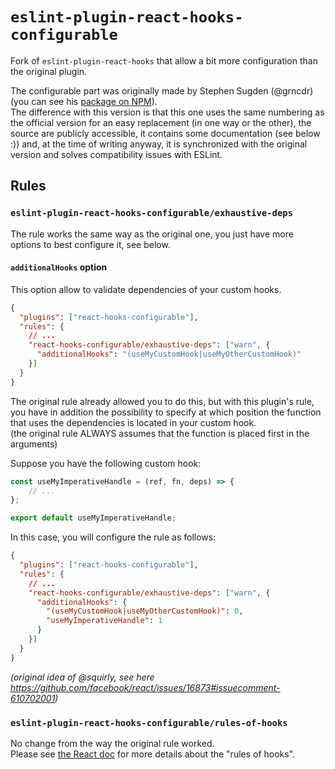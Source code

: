 # `eslint-plugin-react-hooks-configurable`

Fork of `eslint-plugin-react-hooks` that allow a bit more configuration than the original plugin.

The configurable part was originally made by Stephen Sugden (@grncdr) (you can see his [package on NPM](https://www.npmjs.com/package/@grncdr/eslint-plugin-react-hooks)).  
The difference with this version is that this one uses the same numbering as the official version for an 
easy replacement (in one way or the other), the source are publicly accessible, it contains some documentation (see below :)) and, 
at the time of writing anyway, it is synchronized with the original version and solves compatibility issues with ESLint.

## Rules

### `eslint-plugin-react-hooks-configurable/exhaustive-deps`

The rule works the same way as the original one, you just have more options to best configure it, see below.

#### `additionalHooks` option

This option allow to validate dependencies of your custom hooks.

```json
{
  "plugins": ["react-hooks-configurable"],
  "rules": {
    // ...
    "react-hooks-configurable/exhaustive-deps": ["warn", {
      "additionalHooks": "(useMyCustomHook|useMyOtherCustomHook)"
    }]
  }
}
```

The original rule already allowed you to do this, but with this plugin's rule, you have in addition the 
possibility to specify at which position the function that uses the dependencies is located in your custom hook.  
(the original rule ALWAYS assumes that the function is placed first in the arguments)

Suppose you have the following custom hook:

```js
const useMyImperativeHandle = (ref, fn, deps) => {
    // ...
};

export default useMyImperativeHandle;
```

In this case, you will configure the rule as follows:

```json
{
  "plugins": ["react-hooks-configurable"],
  "rules": {
    // ...
    "react-hooks-configurable/exhaustive-deps": ["warn", {
      "additionalHooks": {
        "(useMyCustomHook|useMyOtherCustomHook)": 0,
        "useMyImperativeHandle": 1
      }
    }]
  }
}
```

_(original idea of @squirly, see here https://github.com/facebook/react/issues/16873#issuecomment-610702001)_

### `eslint-plugin-react-hooks-configurable/rules-of-hooks`

No change from the way the original rule worked.  
Please see [the React doc](https://reactjs.org/docs/hooks-rules.html) for more details about the "rules of hooks". 

